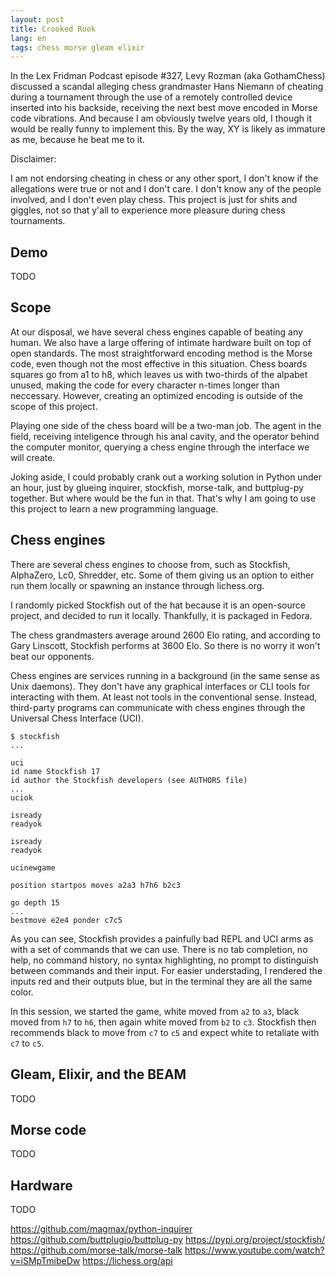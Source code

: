 ```yaml
---
layout: post
title: Crooked Rook
lang: en
tags: chess morse gleam elixir
---
```


In the Lex Fridman Podcast episode #327, Levy Rozman (aka GothamChess) discussed
a scandal alleging chess grandmaster Hans Niemann of cheating during a
tournament through the use of a remotely controlled device inserted
into his backside, receiving the next best move encoded in Morse code
vibrations. And because I am obviously twelve years old, I though it
would be really funny to implement this. By the way, XY is likely as immature as
me, because he beat me to it.

Disclaimer:

I am not endorsing cheating in chess or any other sport, I don't know if the
allegations were true or not and I don't care. I don't know any of the people
involved, and I don't even play chess. This project is just for shits and
giggles, not so that y'all to experience more pleasure during chess tournaments.


## Demo

TODO


## Scope

At our disposal, we have several chess engines capable of beating any human. We
also have a large offering of intimate hardware built on top of open
standards. The most straightforward encoding method is the Morse code, even
though not the most effective in this situation. Chess boards squares go
from a1 to h8, which leaves us with two-thirds of the alpabet unused, making the
code for every character n-times longer than neccessary. However, creating an
optimized encoding is outside of the scope of this project.

Playing one side of the chess board will be a two-man job. The agent in the
field, receiving inteligence through his anal cavity, and the operator behind
the computer monitor, querying a chess engine through the interface we will
create.

Joking aside, I could probably crank out a working solution in Python under an
hour, just by glueing inquirer, stockfish, morse-talk, and buttplug-py
together. But where would be the fun in that. That's why I am going to use this
project to learn a new programming language.


## Chess engines

There are several chess engines to choose from, such as Stockfish, AlphaZero,
Lc0, Shredder, etc. Some of them giving us an option to either run them locally
or spawning an instance through lichess.org.

I randomly picked Stockfish out of the hat because it is an open-source project,
and decided to run it locally. Thankfully, it is packaged in Fedora.

The chess grandmasters average around 2600 Elo rating, and according to Gary
Linscott, Stockfish performs at 3600 Elo. So there is no worry it won't beat our
opponents.

Chess engines are services running in a background (in the same sense as Unix
daemons). They don't have any graphical interfaces or CLI tools for interacting
with them. At least not tools in the conventional sense. Instead, third-party
programs can communicate with chess engines through the Universal Chess
Interface (UCI).

```
$ stockfish
...

uci
id name Stockfish 17
id author the Stockfish developers (see AUTHORS file)
...
uciok

isready
readyok

isready
readyok

ucinewgame

position startpos moves a2a3 h7h6 b2c3

go depth 15
...
bestmove e2e4 ponder c7c5
```

As you can see, Stockfish provides a painfully bad REPL and UCI arms as with a
set of commands that we can use. There is no tab completion, no help, no command
history, no syntax highlighting, no prompt to distinguish between commands and
their input. For easier understading, I rendered the inputs red and their
outputs blue, but in the terminal they are all the same color.

In this session, we started the game, white moved from `a2` to `a3`, black moved
from `h7` to `h6`, then again white moved from `b2` to `c3`. Stockfish then
recommends black to move from `c7` to `c5` and expect white to retaliate with
`c7` to `c5`.


## Gleam, Elixir, and the BEAM

TODO

## Morse code

TODO

## Hardware

TODO


https://github.com/magmax/python-inquirer
https://github.com/buttplugio/buttplug-py
https://pypi.org/project/stockfish/
https://github.com/morse-talk/morse-talk
https://www.youtube.com/watch?v=iSMpTmibeDw
https://lichess.org/api
